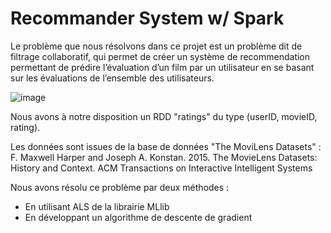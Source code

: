 # Recommander System w/ Spark

Le problème que nous résolvons dans ce projet est un problème dit de filtrage collaboratif, qui permet de créer un système de recommendation permettant de prédire l’évaluation
d’un film par un utilisateur en se basant sur les évaluations de l’ensemble des utilisateurs.

![image](https://user-images.githubusercontent.com/66040216/115104281-c02bd000-9f57-11eb-9c4c-c633b3489f5a.png)

Nous avons à notre disposition un RDD "ratings" du type (userID, movieID, rating). 

Les données sont issues de la base de données "The MoviLens Datasets" :
F. Maxwell Harper and Joseph A. Konstan. 2015. The MovieLens Datasets: History and Context. ACM Transactions on Interactive Intelligent Systems

Nous avons résolu ce problème par deux méthodes : 
* En utilisant ALS de la librairie MLlib
* En développant  un algorithme de descente de gradient
